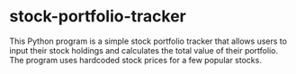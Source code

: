 # stock-portfolio-tracker
This Python program is a simple stock portfolio tracker that allows users to input their stock holdings and calculates the total value of their portfolio. The program uses hardcoded stock prices for a few popular stocks.
